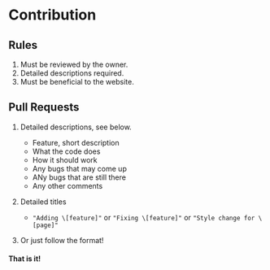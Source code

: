 # Contribution

## Rules
1. Must be reviewed by the owner.
2. Detailed descriptions required.
3. Must be beneficial to the website.

## Pull Requests
1. Detailed descriptions, see below.
    - Feature, short description
    - What the code does
    - How it should work
    - Any bugs that may come up
    - ANy bugs that are still there
    - Any other comments

2. Detailed titles
    - `"Adding \[feature]"` or `"Fixing \[feature]"` or `"Style change for \[page]"`

3. Or just follow the format!

#### That is it!
